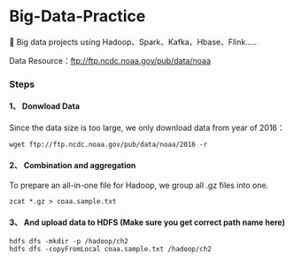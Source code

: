 # Big-Data-Practice
:pushpin: Big data projects using Hadoop、Spark、Kafka、Hbase、Flink.....

Data Resource：ftp://ftp.ncdc.noaa.gov/pub/data/noaa

### Steps

#### 1、 Donwload Data

Since the data size is too large, we only download data from year of 2016：

```
wget ftp://ftp.ncdc.noaa.gov/pub/data/noaa/2016 -r
```


#### 2、 Combination and aggregation

To prepare an all-in-one file for Hadoop, we group all .gz files into one.

```
zcat *.gz > coaa.sample.txt
```

#### 3、 And upload data to HDFS (Make sure you get correct path name here)

```
hdfs dfs -mkdir -p /hadoop/ch2
hdfs dfs -copyFromLocal coaa.sample.txt /hadoop/ch2
```


